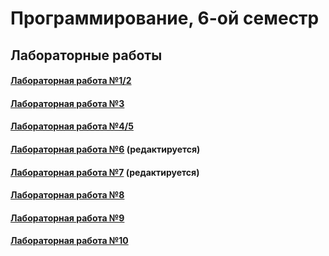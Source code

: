 # Программирование, 6-ой семестр
## Лабораторные работы
#### <a href = https://github.com/SArtemS/Lab6_1-2> Лабораторная работа №1/2</a>

#### <a href = https://github.com/SArtemS/Lab6_3> Лабораторная работа №3</a>

#### <a href = https://colab.research.google.com/drive/1qIYHEacrMH6VxQvuDL3CPEeKSGLzW_uS?usp> Лабораторная работа №4/5</a>

#### <a href = https://github.com/SArtemS/Lab6_6> Лабораторная работа №6</a> (редактируется)

#### <a href = https://github.com/SArtemS/Lab6_7> Лабораторная работа №7</a> (редактируется)

#### <a href = https://github.com/SArtemS/Lab6_8> Лабораторная работа №8</a>

#### <a href = https://github.com/SArtemS/Lab6_9> Лабораторная работа №9</a>

#### <a href = https://github.com/SArtemS/Lab6_10> Лабораторная работа №10</a>
